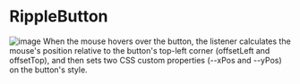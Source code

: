 # RippleButton
![image](https://github.com/NishaJomy/RippleButton/assets/125618994/c860e24b-704f-4771-ad1d-6494e707f868)
When the mouse hovers over the button, the listener calculates the mouse's position relative to the button's top-left corner (offsetLeft and offsetTop), and then sets two CSS custom properties (--xPos and --yPos) on the button's style.
